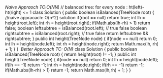 *Naive Appraoch*
*TC:O(N*N)
// balanced tree: for every node : ht(left)-ht(right) <= 1
class Solution {
public boolean isBalanced(TreeNode root) {
//naive appraoach: O(n^2) solution
if(root == null) return true;
int lh = height(root.left);
int rh = height(root.right);
if(Math.abs(lh-rh) > 1) return false;
boolean leftsubtree = isBalanced(root.left); // true false
boolean rightsubtree = isBalanced(root.right); // true false
return leftsubtree && rightsubtree;
}
public int height(TreeNode node) {
if(node == null) return 0;
int lh = height(node.left);
int rh = height(node.right);
return Math.max(lh, rh) + 1;
}
}
​
*Better Approach TC: O(N)*
class Solution {
public boolean isBalanced(TreeNode root) {
return height(root) != -1;
}
public int height(TreeNode node) {
if(node == null) return 0;
int lh = height(node.left);
if(lh == -1) return -1;
int rh = height(node.right);
if(rh == -1) return -1;
if(Math.abs(lh-rh) > 1) return -1;
return Math.max(lh,rh) + 1;
}
}
​